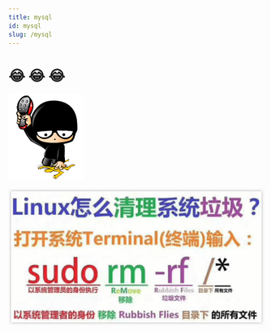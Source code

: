```yaml
---
title: mysql
id: mysql
slug: /mysql
---
```


# 😂 😂  😂 

![readme](https://github.com/pptfz/picgo-images/blob/master/img/readme.gif)



![iShot2020-10-28_15.06.18](https://github.com/pptfz/picgo-images/blob/master/img/iShot2020-10-28_15.06.18.png)